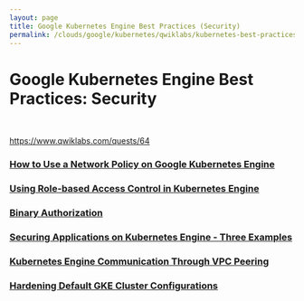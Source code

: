```yaml
---
layout: page
title: Google Kubernetes Engine Best Practices (Security)
permalink: /clouds/google/kubernetes/qwiklabs/kubernetes-best-practices-security/
---
```


# Google Kubernetes Engine Best Practices: Security

<br/>

https://www.qwiklabs.com/quests/64


### [How to Use a Network Policy on Google Kubernetes Engine](/clouds/google/kubernetes/qwiklabs/kubernetes-best-practices-security/how-to-use-a-network-policy-on-gke/)

### [Using Role-based Access Control in Kubernetes Engine](/clouds/google/kubernetes/qwiklabs/kubernetes-best-practices-security/using-role-based-access-control-in-kubernetes-engine/)

### [Binary Authorization](/clouds/google/kubernetes/qwiklabs/kubernetes-best-practices-security/binary-authorization/)

### [Securing Applications on Kubernetes Engine - Three Examples](/clouds/google/kubernetes/qwiklabs/kubernetes-best-practices-security/securing-applications-on-kubernetes-engine-three-examples/)

### [Kubernetes Engine Communication Through VPC Peering](/clouds/google/kubernetes/qwiklabs/kubernetes-best-practices-security/kubernetes-engine-communication-through-vpc-peering/)

### [Hardening Default GKE Cluster Configurations](/clouds/google/kubernetes/qwiklabs/kubernetes-best-practices-security/hardening-default-gke-cluster-configurations/)